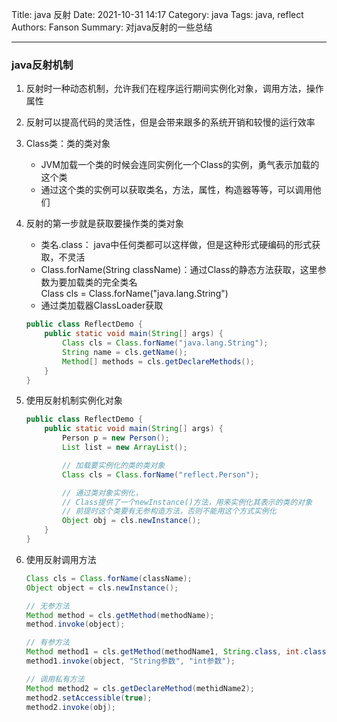 Title: java 反射
Date: 2021-10-31 14:17
Category: java
Tags: java, reflect
Authors: Fanson
Summary: 对java反射的一些总结

---------------------------------

### java反射机制

1. 反射时一种动态机制，允许我们在程序运行期间实例化对象，调用方法，操作属性
2. 反射可以提高代码的灵活性，但是会带来跟多的系统开销和较慢的运行效率
3. Class类：类的类对象
   * JVM加载一个类的时候会连同实例化一个Class的实例，勇气表示加载的这个类
   * 通过这个类的实例可以获取类名，方法，属性，构造器等等，可以调用他们
4. 反射的第一步就是获取要操作类的类对象
   * 类名.class： java中任何类都可以这样做，但是这种形式硬编码的形式获取，不灵活
   * Class.forName(String className)：通过Class的静态方法获取，这里参数为要加载类的完全类名  
        Class cls = Class.forName("java.lang.String")
   * 通过类加载器ClassLoader获取

    ```java
    public class ReflectDemo {
        public static void main(String[] args) {
            Class cls = Class.forName("java.lang.String");
            String name = cls.getName();
            Method[] methods = cls.getDeclareMethods();
        }
    }
    ```

5. 使用反射机制实例化对象

   ```java
   public class ReflectDemo {
       public static void main(String[] args) {
           Person p = new Person();
           List list = new ArrayList();

           // 加载要实例化的类的类对象
           Class cls = Class.forName("reflect.Person");

           // 通过类对象实例化，
           // Class提供了一个newInstance()方法，用来实例化其表示的类的对象
           // 前提时这个类要有无参构造方法，否则不能用这个方式实例化
           Object obj = cls.newInstance();
       }
   }
   ```

6. 使用反射调用方法

    ```java
    Class cls = Class.forName(className);
    Object object = cls.newInstance();

    // 无参方法
    Method method = cls.getMethod(methodName);
    method.invoke(object);

    // 有参方法
    Method method1 = cls.getMethod(methodName1, String.class, int.class);
    method1.invoke(object, "String参数", "int参数");

    // 调用私有方法
    Method method2 = cls.getDeclareMethod(methidName2);
    method2.setAccessible(true);
    method2.invoke(obj);
    ```

